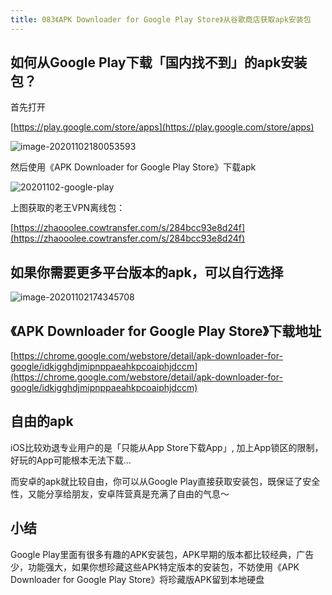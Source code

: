 ```yaml
---
title: 083《APK Downloader for Google Play Store》从谷歌商店获取apk安装包
---
```




## 如何从Google Play下载「国内找不到」的apk安装包？


首先打开

[https://play.google.com/store/apps](https://play.google.com/store/apps)

![image-20201102180053593](https://www.v2fy.com/asset/0i/ChromeAppHeroes/page/083-apk-downloader-for-google-2020-11-02.assets/image-20201102180053593.png)

然后使用《APK Downloader for Google Play Store》下载apk

![20201102-google-play](https://www.v2fy.com/asset/0i/ChromeAppHeroes/page/083-apk-downloader-for-google-2020-11-02.assets/20201102-google-play.gif)

上图获取的老王VPN离线包：

[https://zhaooolee.cowtransfer.com/s/284bcc93e8d24f](https://zhaooolee.cowtransfer.com/s/284bcc93e8d24f)


## 如果你需要更多平台版本的apk，可以自行选择


![image-20201102174345708](https://www.v2fy.com/asset/0i/ChromeAppHeroes/page/083-apk-downloader-for-google-2020-11-02.assets/image-20201102174345708.png)


## 《APK Downloader for Google Play Store》下载地址



[https://chrome.google.com/webstore/detail/apk-downloader-for-google/idkigghdjmipnppaeahkpcoaiphjdccm](https://chrome.google.com/webstore/detail/apk-downloader-for-google/idkigghdjmipnppaeahkpcoaiphjdccm)


## 自由的apk

iOS比较劝退专业用户的是「只能从App Store下载App」, 加上App锁区的限制，好玩的App可能根本无法下载...

而安卓的apk就比较自由，你可以从Google Play直接获取安装包，既保证了安全性，又能分享给朋友，安卓阵营真是充满了自由的气息～


## 小结

Google Play里面有很多有趣的APK安装包，APK早期的版本都比较经典，广告少，功能强大，如果你想珍藏这些APK特定版本的安装包，不妨使用《APK Downloader for Google Play Store》将珍藏版APK留到本地硬盘




